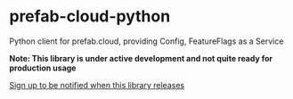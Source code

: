 # prefab-cloud-python

Python client for prefab.cloud, providing Config, FeatureFlags as a Service

**Note: This library is under active development and not quite ready for production usage**

[Sign up to be notified when this library releases](https://forms.gle/2qsjMFvjGnkTnA9T8)
